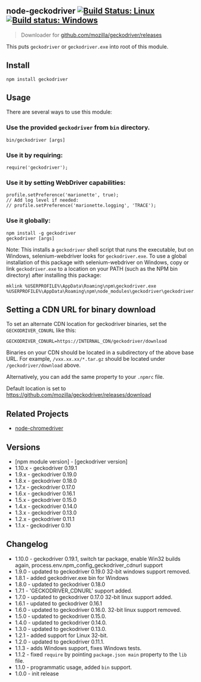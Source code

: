 ## node-geckodriver [![Build Status: Linux](https://travis-ci.org/vladikoff/node-geckodriver.svg?branch=master)](https://travis-ci.org/vladikoff/node-geckodriver) [![Build status: Windows](https://ci.appveyor.com/api/projects/status/s1e19ujtssxcn268/branch/master?svg=true)](https://ci.appveyor.com/project/vladikoff/node-geckodriver/branch/master)

> Downloader for [github.com/mozilla/geckodriver/releases](https://github.com/mozilla/geckodriver/releases)

This puts `geckodriver` or `geckodriver.exe` into root of this module.

## Install

```
npm install geckodriver
```

## Usage

There are several ways to use this module:

### Use the provided `geckodriver` from `bin` directory.

```
bin/geckodriver [args]
```

### Use it by requiring:

```
require('geckodriver');
```

### Use it by setting WebDriver capabilities:

```
profile.setPreference('marionette', true);
// Add log level if needed:
// profile.setPreference('marionette.logging', 'TRACE');
```

### Use it globally:

```
npm install -g geckodriver
geckodriver [args]
```

Note: This installs a `geckodriver` shell script that runs the executable, but on Windows, selenium-webdriver looks for `geckodriver.exe`. To use a global installation of this package with selenium-webdriver on Windows, copy or link `geckodriver.exe` to a location on your PATH (such as the NPM bin directory) after installing this package:

```
mklink %USERPROFILE%\AppData\Roaming\npm\geckodriver.exe %USERPROFILE%\AppData\Roaming\npm\node_modules\geckodriver\geckodriver.exe
```

## Setting a CDN URL for binary download

To set an alternate CDN location for geckodriver binaries, set the `GECKODRIVER_CDNURL` like this:

```
GECKODRIVER_CDNURL=https://INTERNAL_CDN/geckodriver/download
```

Binaries on your CDN should be located in a subdirectory of the above base URL. For example, `/vxx.xx.xx/*.tar.gz` should be located under `/geckodriver/download` above.

Alternatively, you can add the same property to your `.npmrc` file.

Default location is set to https://github.com/mozilla/geckodriver/releases/download

## Related Projects

* [node-chromedriver](https://github.com/giggio/node-chromedriver)

## Versions

* [npm module version] - [geckodriver version]
* 1.10.x - geckodriver 0.19.1
* 1.9.x - geckodriver 0.19.0
* 1.8.x - geckodriver 0.18.0
* 1.7.x - geckodriver 0.17.0
* 1.6.x - geckodriver 0.16.1
* 1.5.x - geckodriver 0.15.0
* 1.4.x - geckodriver 0.14.0
* 1.3.x - geckodriver 0.13.0
* 1.2.x - geckodriver 0.11.1
* 1.1.x - geckodriver 0.10

## Changelog

* 1.10.0 - geckodriver 0.19.1, switch tar package, enable Win32 builds again, process.env.npm_config_geckodriver_cdnurl support
* 1.9.0 - updated to geckodriver 0.19.0 32-bit windows support removed.
* 1.8.1 - added geckodriver.exe bin for Windows
* 1.8.0 - updated to geckodriver 0.18.0
* 1.7.1 - 'GECKODRIVER_CDNURL' support added.
* 1.7.0 - updated to geckodriver 0.17.0  32-bit linux support added.
* 1.6.1 - updated to geckodriver 0.16.1
* 1.6.0 - updated to geckodriver 0.16.0. 32-bit linux support removed.
* 1.5.0 - updated to geckodriver 0.15.0.
* 1.4.0 - updated to geckodriver 0.14.0.
* 1.3.0 - updated to geckodriver 0.13.0.
* 1.2.1 - added support for Linux 32-bit.
* 1.2.0 - updated to geckodriver 0.11.1.
* 1.1.3 - adds Windows support, fixes Windows tests.
* 1.1.2 - fixed `require` by pointing `package.json main` property to the `lib` file.
* 1.1.0 - programmatic usage, added `bin` support.
* 1.0.0 - init release
